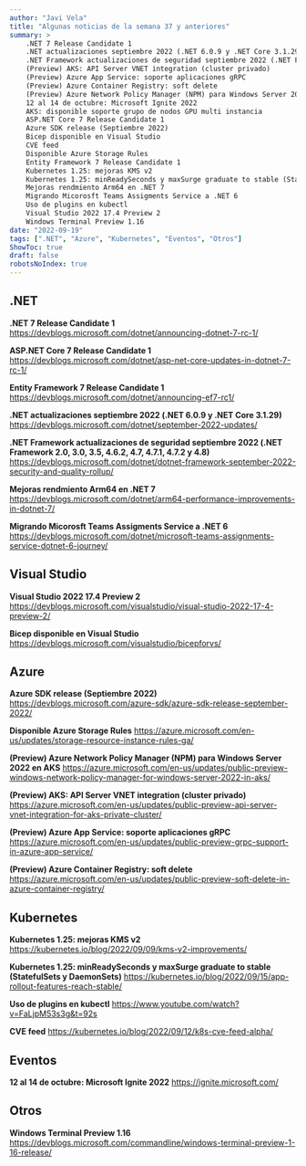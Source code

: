 ```yaml
---
author: "Javi Vela"
title: "Algunas noticias de la semana 37 y anteriores"
summary: >
    .NET 7 Release Candidate 1
    .NET actualizaciones septiembre 2022 (.NET 6.0.9 y .NET Core 3.1.29)
    .NET Framework actualizaciones de seguridad septiembre 2022 (.NET Framework 2.0, 3.0, 3.5, 4.6.2, 4.7, 4.7.1, 4.7.2 y 4.8)
    (Preview) AKS: API Server VNET integration (cluster privado)
    (Preview) Azure App Service: soporte aplicaciones gRPC
    (Preview) Azure Container Registry: soft delete
    (Preview) Azure Network Policy Manager (NPM) para Windows Server 2022 en AKS
    12 al 14 de octubre: Microsoft Ignite 2022
    AKS: disponible soporte grupo de nodos GPU multi instancia
    ASP.NET Core 7 Release Candidate 1
    Azure SDK release (Septiembre 2022)
    Bicep disponible en Visual Studio
    CVE feed
    Disponible Azure Storage Rules
    Entity Framework 7 Release Candidate 1
    Kubernetes 1.25: mejoras KMS v2
    Kubernetes 1.25: minReadySeconds y maxSurge graduate to stable (StatefulSets y DaemonSets)
    Mejoras rendmiento Arm64 en .NET 7
    Migrando Micorosft Teams Assigments Service a .NET 6
    Uso de plugins en kubectl
    Visual Studio 2022 17.4 Preview 2
    Windows Terminal Preview 1.16
date: "2022-09-19"
tags: [".NET", "Azure", "Kubernetes", "Eventos", "Otros"]
ShowToc: true
draft: false
robotsNoIndex: true
---
```

## .NET
**.NET 7 Release Candidate 1**
https://devblogs.microsoft.com/dotnet/announcing-dotnet-7-rc-1/
<br/>
<!-- #dotnet #releasecandidate -->

**ASP.NET Core 7 Release Candidate 1**
https://devblogs.microsoft.com/dotnet/asp-net-core-updates-in-dotnet-7-rc-1/
<br/>
<!-- #dotnet #releasecandidate #aspnet #blazor-->

**Entity Framework 7 Release Candidate 1**
https://devblogs.microsoft.com/dotnet/announcing-ef7-rc1/
<br/>
<!-- #dotnet #releasecandidate #entityframework #ef -->

**.NET actualizaciones septiembre 2022 (.NET 6.0.9 y .NET Core 3.1.29)**
https://devblogs.microsoft.com/dotnet/september-2022-updates/
<br/>
<!-- #dotnet #dotnetcore #updates #august -->

**.NET Framework actualizaciones de seguridad septiembre 2022 (.NET Framework 2.0, 3.0, 3.5, 4.6.2, 4.7, 4.7.1, 4.7.2 y 4.8)**
https://devblogs.microsoft.com/dotnet/dotnet-framework-september-2022-security-and-quality-rollup/
<br/>
<!-- #dotnet #security #netframework #september -->

**Mejoras rendmiento Arm64 en .NET 7**
https://devblogs.microsoft.com/dotnet/arm64-performance-improvements-in-dotnet-7/
<br/>
<!-- #dotnet #performance #arm -->

**Migrando Micorosft Teams Assigments Service a .NET 6**
https://devblogs.microsoft.com/dotnet/microsoft-teams-assignments-service-dotnet-6-journey/
<br/>
<!-- #dotnet #migration #performance #webapi -->

## Visual Studio 
**Visual Studio 2022 17.4 Preview 2**
https://devblogs.microsoft.com/visualstudio/visual-studio-2022-17-4-preview-2/
<br/>
<!-- #visualstudio #preview -->

**Bicep disponible en Visual Studio**
https://devblogs.microsoft.com/visualstudio/bicepforvs/
<br/>
<!-- #visualstudio #bicep #azure #cloud -->

## Azure
**Azure SDK release (Septiembre 2022)**
https://devblogs.microsoft.com/azure-sdk/azure-sdk-release-september-2022/
<br/>
<!-- #azure #sdk #release -->

**Disponible Azure Storage Rules**
https://azure.microsoft.com/en-us/updates/storage-resource-instance-rules-ga/
<br/>
<!-- #azure >

**AKS: disponible soporte grupo de nodos GPU multi instancia**
https://azure.microsoft.com/en-us/updates/generally-available-multiinstance-gpu-support-in-aks/
<br/>
<!-- #azure #aks #gpu -->

**(Preview) Azure Network Policy Manager (NPM) para Windows Server 2022 en AKS**
https://azure.microsoft.com/en-us/updates/public-preview-windows-network-policy-manager-for-windows-server-2022-in-aks/
<br/>
<!-- #azure #aks #preview #network -->

**(Preview) AKS: API Server VNET integration (cluster privado)**
https://azure.microsoft.com/en-us/updates/public-preview-api-server-vnet-integration-for-aks-private-cluster/
<br/>
<!-- #azure #aks #preview #vnet #api -->

**(Preview) Azure App Service: soporte aplicaciones gRPC**
https://azure.microsoft.com/en-us/updates/public-preview-grpc-support-in-azure-app-service/
<br/>
<!-- #preview #azure #appservice -->

**(Preview) Azure Container Registry: soft delete**
https://azure.microsoft.com/en-us/updates/public-preview-soft-delete-in-azure-container-registry/
<br/>
<!-- #azure #preview #acr #softdelete -->

## Kubernetes
**Kubernetes 1.25: mejoras KMS v2**
https://kubernetes.io/blog/2022/09/09/kms-v2-improvements/
<br/>
<!-- #kubernetes #kms #security -->

**Kubernetes 1.25: minReadySeconds y maxSurge graduate to stable (StatefulSets y DaemonSets)**
https://kubernetes.io/blog/2022/09/15/app-rollout-features-reach-stable/
<br/>
<!-- #kubernetes -->

**Uso de plugins en kubectl**
https://www.youtube.com/watch?v=FaLjpM53s3g&t=92s
<br/>
<!-- #kubernetes #cli #kubectl #plugins -->

**CVE feed**
https://kubernetes.io/blog/2022/09/12/k8s-cve-feed-alpha/
<br/>
<!-- #kubernetes #security #feed #cve -->

## Eventos
**12 al 14 de octubre: Microsoft Ignite 2022**
https://ignite.microsoft.com/
<br/>
<!-- #microsoft #ignite #event -->

## Otros
**Windows Terminal Preview 1.16**
https://devblogs.microsoft.com/commandline/windows-terminal-preview-1-16-release/
<br/>
<!-- #windowsterminal #tool #preview -->
